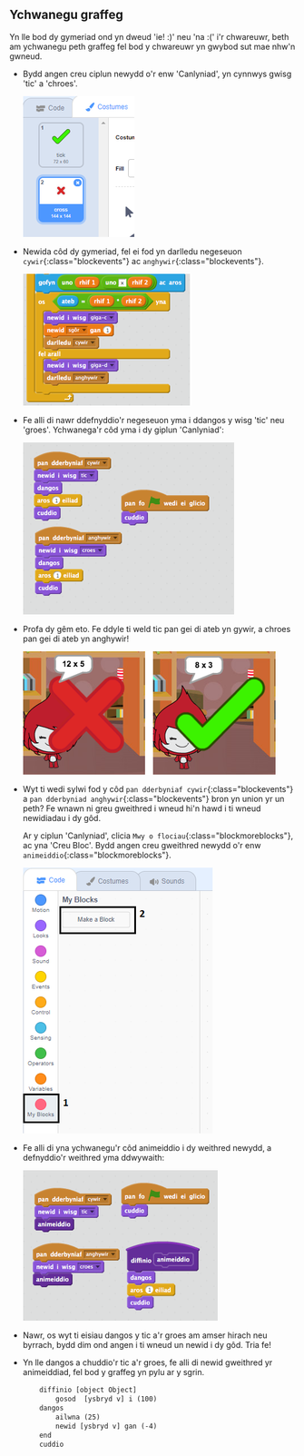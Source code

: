 ## Ychwanegu graffeg

Yn lle bod dy gymeriad ond yn dweud 'ie! :)' neu 'na :(' i'r chwareuwr, beth am ychwanegu peth graffeg fel bod y chwareuwr yn gwybod sut mae nhw'n gwneud.

+ Bydd angen creu ciplun newydd o'r enw 'Canlyniad', yn cynnwys gwisg 'tic' a 'chroes'.

	![screenshot](images/brain-result.png)

+ Newida côd dy gymeriad, fel ei fod yn darlledu negeseuon `cywir`{:class="blockevents"} ac `anghywir`{:class="blockevents"}.

	![screenshot](images/brain-broadcast-answer.png)

+ Fe alli di nawr ddefnyddio'r negeseuon yma i ddangos y wisg 'tic' neu 'groes'. Ychwanega'r côd yma i dy giplun 'Canlyniad':

	![screenshot](images/brain-show-answer.png)

+ Profa dy gêm eto. Fe ddyle ti weld tic pan gei di ateb yn gywir, a chroes pan gei di ateb yn anghywir!

	![screenshot](images/brain-test-answer.png)

+ Wyt ti wedi sylwi fod y côd `pan dderbyniaf cywir`{:class="blockevents"} a `pan dderbyniad anghywir`{:class="blockevents"} bron yn union yr un peth? Fe wnawn ni greu gweithred i wneud hi'n hawd i ti wneud newidiadau i dy gôd.

	Ar y ciplun 'Canlyniad', clicia `Mwy o flociau`{:class="blockmoreblocks"}, ac yna 'Creu Bloc'.  Bydd angen creu gweithred newydd o'r enw `animeiddio`{:class="blockmoreblocks"}.

	![screenshot](images/brain-animate-function.png)

+ Fe alli di yna ychwanegu'r côd animeiddio i dy weithred newydd, a defnyddio'r weithred yma ddwywaith:

	![screenshot](images/brain-use-function.png)

+ Nawr, os wyt ti eisiau dangos y tic a'r groes am amser hirach neu byrrach, bydd dim ond angen i ti wneud un newid i dy gôd. Tria fe!

+ Yn lle dangos a chuddio'r tic a'r groes, fe alli di newid gweithred yr animeiddiad, fel bod y graffeg yn pylu ar y sgrin.

	```blocks
		diffinio [object Object]
			gosod  [ysbryd v] i (100)
		dangos
			ailwna (25)
   			newid [ysbryd v] gan (-4)
		end
		cuddio
	```



